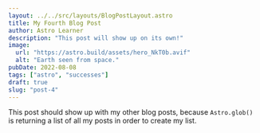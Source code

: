 ```yaml
---
layout: ../../src/layouts/BlogPostLayout.astro
title: My Fourth Blog Post
author: Astro Learner
description: "This post will show up on its own!"
image:
  url: "https://astro.build/assets/hero_NkT0b.avif"
  alt: "Earth seen from space."
pubDate: 2022-08-08
tags: ["astro", "successes"]
draft: true
slug: "post-4"
---
```


This post should show up with my other blog posts, because `Astro.glob()` is returning a list of all my posts in order to create my list.
